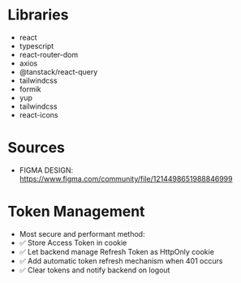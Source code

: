# Libraries

- react
- typescript
- react-router-dom
- axios
- @tanstack/react-query
- tailwindcss
- formik
- yup
- tailwindcss
- react-icons

# Sources

- FIGMA DESIGN: https://www.figma.com/community/file/1214498651988846999

# Token Management

- Most secure and performant method:
- ✅ Store Access Token in cookie
- ✅ Let backend manage Refresh Token as HttpOnly cookie
- ✅ Add automatic token refresh mechanism when 401 occurs
- ✅ Clear tokens and notify backend on logout
